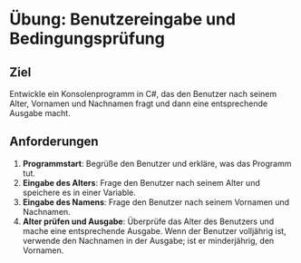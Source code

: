 # Übung: Benutzereingabe und Bedingungsprüfung

## Ziel
Entwickle ein Konsolenprogramm in C#, das den Benutzer nach seinem Alter, Vornamen und Nachnamen fragt und dann eine entsprechende Ausgabe macht.

## Anforderungen
1. **Programmstart**: Begrüße den Benutzer und erkläre, was das Programm tut.
2. **Eingabe des Alters**: Frage den Benutzer nach seinem Alter und speichere es in einer Variable.
3. **Eingabe des Namens**: Frage den Benutzer nach seinem Vornamen und Nachnamen.
4. **Alter prüfen und Ausgabe**: Überprüfe das Alter des Benutzers und mache eine entsprechende Ausgabe. Wenn der Benutzer volljährig ist, verwende den Nachnamen in der Ausgabe; ist er minderjährig, den Vornamen.


